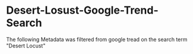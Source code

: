 # Desert-Losust-Google-Trend-Search
The following Metadata was filtered from google tread on the search term "Desert Locust"
